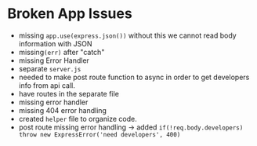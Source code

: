 # Broken App Issues
- missing `app.use(express.json())`
 without this we cannot read body information with JSON  
- missing`(err)` after "catch"
- missing Error Handler
- separate `server.js`
- needed to make post route function to async in order to get developers info from api call.
- have routes in the separate file
- missing error handler
- missing 404 error handling
- created `helper` file to organize code.
- post route missing error handling -> added `if(!req.body.developers) throw new ExpressError('need developers', 400)`




